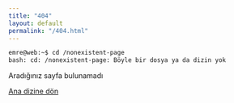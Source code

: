 ```yaml
---
title: "404"
layout: default
permalink: "/404.html"
---
```


```bash
emre@web:~$ cd /nonexistent-page
bash: cd: /nonexistent-page: Böyle bir dosya ya da dizin yok

```

Aradığınız sayfa bulunamadı

<a href="{{ '/' | relative_url }}">Ana dizine dön</a>
